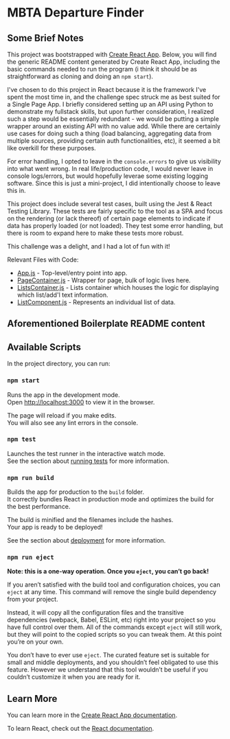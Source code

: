 # MBTA Departure Finder

## Some Brief Notes

This project was bootstrapped with [Create React App](https://github.com/facebook/create-react-app).
Below, you will find the generic README content generated by Create React App, including the basic
commands needed to run the program (i think it should be as straightforward as cloning and doing an `npm start`).

I've chosen to do this project in React because it is the framework I've spent the most time in, and the challenge spec struck me as best suited for a Single Page App. I briefly considered setting up an API using Python to demonstrate my fullstack skills, but upon further consideration, I realized such a step would be essentially redundant - we would be putting a simple wrapper around an existing API with no value add. While there are certainly use cases for doing such a thing (load balancing, aggregating data from multiple sources, providing certain auth functionalities, etc), it seemed a bit like overkill for these purposes.

For error handling, I opted to leave in the `console.errors` to give us visibility into what went wrong. In real life/production code, I would never leave in console logs/errors, but would hopefully leverae some existing logging software. Since this is just a mini-project, I did intentionally choose to leave this in.

This project does include several test cases, built using the Jest & React Testing Library. These tests are fairly specific to the tool as a SPA and focus on the rendering (or lack thereof) of certain page elements to indicate if data has properly loaded (or not loaded). They test some error handling, but there is room to expand here to make these tests more robust.

This challenge was a delight, and I had a lot of fun with it!

Relevant Files with Code:
- [App.js](https://github.com/tuckyeah/mbta_project/blob/main/src/App.js) - Top-level/entry point into app.
- [PageContainer.js](https://github.com/tuckyeah/mbta_project/blob/main/src/PageContainer.js) - Wrapper for page, bulk of logic lives here.
- [ListsContainer.js](https://github.com/tuckyeah/mbta_project/blob/main/src/ListsContainer.js) - Lists container which houses the logic for displaying which list/add'l text information.
- [ListComponent.js](https://github.com/tuckyeah/mbta_project/blob/main/src/ListComponent.js) - Represents an individual list of data.

## Aforementioned Boilerplate README content

## Available Scripts

In the project directory, you can run:

### `npm start`

Runs the app in the development mode.\
Open [http://localhost:3000](http://localhost:3000) to view it in the browser.

The page will reload if you make edits.\
You will also see any lint errors in the console.

### `npm test`

Launches the test runner in the interactive watch mode.\
See the section about [running tests](https://facebook.github.io/create-react-app/docs/running-tests) for more information.

### `npm run build`

Builds the app for production to the `build` folder.\
It correctly bundles React in production mode and optimizes the build for the best performance.

The build is minified and the filenames include the hashes.\
Your app is ready to be deployed!

See the section about [deployment](https://facebook.github.io/create-react-app/docs/deployment) for more information.

### `npm run eject`

**Note: this is a one-way operation. Once you `eject`, you can’t go back!**

If you aren’t satisfied with the build tool and configuration choices, you can `eject` at any time. This command will remove the single build dependency from your project.

Instead, it will copy all the configuration files and the transitive dependencies (webpack, Babel, ESLint, etc) right into your project so you have full control over them. All of the commands except `eject` will still work, but they will point to the copied scripts so you can tweak them. At this point you’re on your own.

You don’t have to ever use `eject`. The curated feature set is suitable for small and middle deployments, and you shouldn’t feel obligated to use this feature. However we understand that this tool wouldn’t be useful if you couldn’t customize it when you are ready for it.

## Learn More

You can learn more in the [Create React App documentation](https://facebook.github.io/create-react-app/docs/getting-started).

To learn React, check out the [React documentation](https://reactjs.org/).

